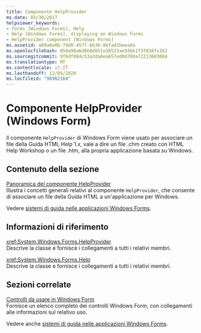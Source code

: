 ```yaml
---
title: Componente HelpProvider
ms.date: 03/30/2017
helpviewer_keywords:
- forms [Windows Forms], Help
- Help [Windows Forms], displaying on Windows Forms
- HelpProvider component [Windows Forms]
ms.assetid: a09a6e0b-79d8-457f-bb36-86fad2beeada
ms.openlocfilehash: 058a90a6d868d051e36523ae93bb1f3f810fc3b2
ms.sourcegitcommit: 9f6df084c53a3da0ea657ed0d708a72213683084
ms.translationtype: MT
ms.contentlocale: it-IT
ms.lasthandoff: 12/09/2020
ms.locfileid: "96962164"
---
```

# <a name="helpprovider-component-windows-forms"></a>Componente HelpProvider (Windows Form)
Il componente `HelpProvider` di Windows Form viene usato per associare un file della Guida HTML Help 1.x, vale a dire un file .chm creato con HTML Help Workshop o un file .htm, alla propria applicazione basata su Windows.  
  
## <a name="in-this-section"></a>Contenuto della sezione  
 [Panoramica del componente HelpProvider](helpprovider-component-overview-windows-forms.md)  
 Illustra i concetti generali relativi al componente `HelpProvider`, che consente di associare un file della Guida HTML a un'applicazione per Windows.  
  
 Vedere [sistemi di guida nelle applicazioni Windows Forms](../advanced/help-systems-in-windows-forms-applications.md).  
  
## <a name="reference"></a>Informazioni di riferimento  
 <xref:System.Windows.Forms.HelpProvider>  
 Descrive la classe e fornisce i collegamenti a tutti i relativi membri.  
  
 <xref:System.Windows.Forms.Help>  
 Descrive la classe e fornisce i collegamenti a tutti i relativi membri.  
  
## <a name="related-sections"></a>Sezioni correlate  
 [Controlli da usare in Windows Form](controls-to-use-on-windows-forms.md)  
 Fornisce un elenco completo dei controlli Windows Form, con collegamenti alle informazioni sul relativo uso.  
  
 Vedere anche [sistemi di guida nelle applicazioni Windows Forms](../advanced/help-systems-in-windows-forms-applications.md).
